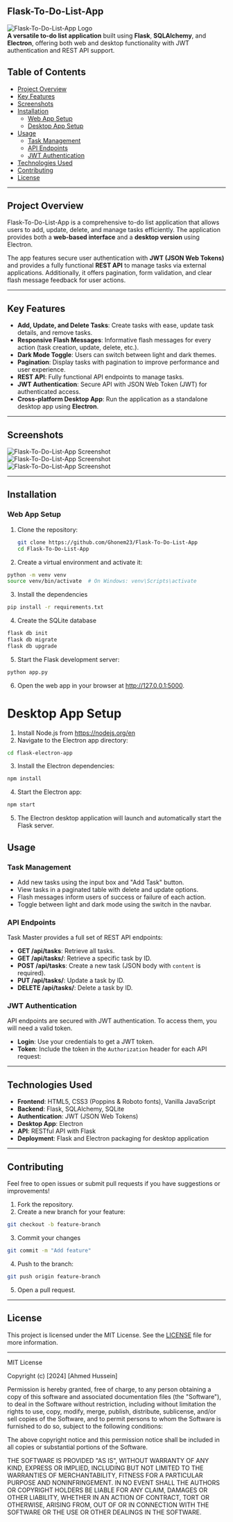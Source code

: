 ## Flask-To-Do-List-App

![Flask-To-Do-List-App Logo](Flask-To-Do-List-App/static/images/logo.jpg)  
**A versatile to-do list application** built using **Flask**, **SQLAlchemy**, and **Electron**, offering both web and desktop functionality with JWT authentication and REST API support.

## Table of Contents
- [Project Overview](#project-overview)
- [Key Features](#key-features)
- [Screenshots](#screenshots)
- [Installation](#installation)
  - [Web App Setup](#web-app-setup)
  - [Desktop App Setup](#desktop-app-setup)
- [Usage](#usage)
  - [Task Management](#task-management)
  - [API Endpoints](#api-endpoints)
  - [JWT Authentication](#jwt-authentication)
- [Technologies Used](#technologies-used)
- [Contributing](#contributing)
- [License](#license)

---

## Project Overview

Flask-To-Do-List-App is a comprehensive to-do list application that allows users to add, update, delete, and manage tasks efficiently. The application provides both a **web-based interface** and a **desktop version** using Electron.

The app features secure user authentication with **JWT (JSON Web Tokens)** and provides a fully functional **REST API** to manage tasks via external applications. Additionally, it offers pagination, form validation, and clear flash message feedback for user actions.

---

## Key Features

- **Add, Update, and Delete Tasks**: Create tasks with ease, update task details, and remove tasks.
- **Responsive Flash Messages**: Informative flash messages for every action (task creation, update, delete, etc.).
- **Dark Mode Toggle**: Users can switch between light and dark themes.
- **Pagination**: Display tasks with pagination to improve performance and user experience.
- **REST API**: Fully functional API endpoints to manage tasks.
- **JWT Authentication**: Secure API with JSON Web Token (JWT) for authenticated access.
- **Cross-platform Desktop App**: Run the application as a standalone desktop app using **Electron**.

---

## Screenshots

![Flask-To-Do-List-App Screenshot](https://github.com/Ghonem23/Flask-To-Do-List-App/blob/main/Flask-To-Do-List-App/static/images/1.jpg)  
![Flask-To-Do-List-App Screenshot](https://github.com/Ghonem23/Flask-To-Do-List-App/blob/main/Flask-To-Do-List-App/static/images/2.jpg)  
![Flask-To-Do-List-App Screenshot](https://github.com/Ghonem23/Flask-To-Do-List-App/blob/main/Flask-To-Do-List-App/static/images/3.jpg)

---

## Installation

### Web App Setup

1. Clone the repository:
   ```bash
   git clone https://github.com/Ghonem23/Flask-To-Do-List-App
   cd Flask-To-Do-List-App

2. Create a virtual environment and activate it:
```bash
python -m venv venv
source venv/bin/activate  # On Windows: venv\Scripts\activate
```

3. Install the dependencies
```bash
pip install -r requirements.txt
```
4. Create the SQLite database
```bash
flask db init
flask db migrate
flask db upgrade
```

5. Start the Flask development server:
```bash
python app.py
```

6. Open the web app in your browser at http://127.0.0.1:5000.

# Desktop App Setup
1. Install Node.js from https://nodejs.org/en
2. Navigate to the Electron app directory:
```bash
cd flask-electron-app
```
3. Install the Electron dependencies:
```bash
npm install
```
4. Start the Electron app:
```bash
npm start
```
5. The Electron desktop application will launch and automatically start the Flask server.

## Usage

### Task Management

- Add new tasks using the input box and "Add Task" button.
- View tasks in a paginated table with delete and update options.
- Flash messages inform users of success or failure of each action.
- Toggle between light and dark mode using the switch in the navbar.

### API Endpoints

Task Master provides a full set of REST API endpoints:

- **GET /api/tasks**: Retrieve all tasks.
- **GET /api/tasks/<id>**: Retrieve a specific task by ID.
- **POST /api/tasks**: Create a new task (JSON body with `content` is required).
- **PUT /api/tasks/<id>**: Update a task by ID.
- **DELETE /api/tasks/<id>**: Delete a task by ID.

### JWT Authentication

API endpoints are secured with JWT authentication. To access them, you will need a valid token.

- **Login**: Use your credentials to get a JWT token.
- **Token**: Include the token in the `Authorization` header for each API request:

---

## Technologies Used

- **Frontend**: HTML5, CSS3 (Poppins & Roboto fonts), Vanilla JavaScript
- **Backend**: Flask, SQLAlchemy, SQLite
- **Authentication**: JWT (JSON Web Tokens)
- **Desktop App**: Electron
- **API**: RESTful API with Flask
- **Deployment**: Flask and Electron packaging for desktop application

---

## Contributing

Feel free to open issues or submit pull requests if you have suggestions or improvements!

1. Fork the repository.
2. Create a new branch for your feature:
 ```bash
 git checkout -b feature-branch
 ```
3. Commit your changes
  ```bash
  git commit -m "Add feature"
  ```
4. Push to the branch:
  ```bash
  git push origin feature-branch
  ```
5. Open a pull request.

---

## License

This project is licensed under the MIT License. See the [LICENSE](LICENSE) file for more information.

---

MIT License

Copyright (c) [2024] [Ahmed Hussein]

Permission is hereby granted, free of charge, to any person obtaining a copy
of this software and associated documentation files (the "Software"), to deal
in the Software without restriction, including without limitation the rights
to use, copy, modify, merge, publish, distribute, sublicense, and/or sell
copies of the Software, and to permit persons to whom the Software is
furnished to do so, subject to the following conditions:

The above copyright notice and this permission notice shall be included in all
copies or substantial portions of the Software.

THE SOFTWARE IS PROVIDED "AS IS", WITHOUT WARRANTY OF ANY KIND, EXPRESS OR
IMPLIED, INCLUDING BUT NOT LIMITED TO THE WARRANTIES OF MERCHANTABILITY,
FITNESS FOR A PARTICULAR PURPOSE AND NONINFRINGEMENT. IN NO EVENT SHALL THE
AUTHORS OR COPYRIGHT HOLDERS BE LIABLE FOR ANY CLAIM, DAMAGES OR OTHER
LIABILITY, WHETHER IN AN ACTION OF CONTRACT, TORT OR OTHERWISE, ARISING FROM,
OUT OF OR IN CONNECTION WITH THE SOFTWARE OR THE USE OR OTHER DEALINGS IN THE
SOFTWARE.
